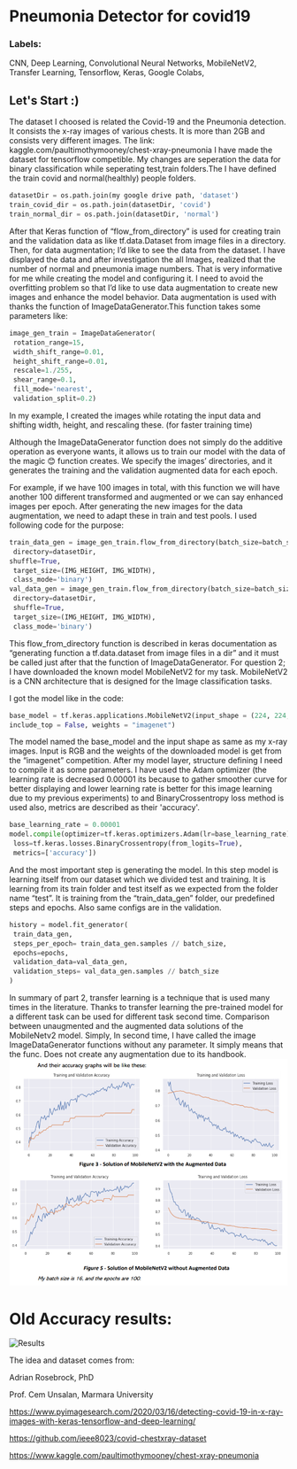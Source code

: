 # Pneumonia Detector for covid19
### Labels: 
CNN, Deep Learning, Convolutional Neural Networks, MobileNetV2, Transfer Learning, Tensorflow, Keras, Google Colabs,

## Let's Start :)
The dataset I choosed is related the Covid-19 and the Pneumonia detection. It consists
the x-ray images of various chests. It is more than 2GB and consists very different images.
The link: kaggle.com/paultimothymooney/chest-xray-pneumonia
I have made the dataset for tensorflow competible. My changes are seperation the data
for binary classification while seperating test,train folders.The I have defined the train
covid and normal(healthly) people folders.
```python
datasetDir = os.path.join(my google drive path, 'dataset')
train_covid_dir = os.path.join(datasetDir, 'covid')
train_normal_dir = os.path.join(datasetDir, 'normal')
 ```
After that Keras function of “flow_from_directory” is used for creating train and the
validation data as like tf.data.Dataset from image files in a directory.
Then, for data augmentation; I’d like to see the data from the dataset. I have displayed
the data and after investigation the all Images, realized that the number of normal and
pneumonia image numbers. That is very informative for me while creating the model and
configuring it. I need to avoid the overfitting problem so that I’d like to use data
augmentation to create new images and enhance the model behavior.
Data augmentation is used with thanks the function of ImageDataGenerator.This function
takes some parameters like:
```python
image_gen_train = ImageDataGenerator(
 rotation_range=15,
 width_shift_range=0.01,
 height_shift_range=0.01,
 rescale=1./255,
 shear_range=0.1,
 fill_mode='nearest',
 validation_split=0.2)
 ```
In my example, I created the images while rotating the input data and shifting width,
height, and rescaling these. (for faster training time)

Although the ImageDataGenerator function does not simply do the additive operation as
everyone wants, it allows us to train our model with the data of the magic 😊 function
creates. We specify the images’ directories, and it generates the training and the validation
augmented data for each epoch.

For example, if we have 100 images in total, with this function we will have another 100
different transformed and augmented or we can say enhanced images per epoch.
After generating the new images for the data augmentation, we need to adapt these in
train and test pools. I used following code for the purpose:
```python
train_data_gen = image_gen_train.flow_from_directory(batch_size=batch_size,
 directory=datasetDir,
shuffle=True,
 target_size=(IMG_HEIGHT, IMG_WIDTH),
 class_mode='binary')
val_data_gen = image_gen_train.flow_from_directory(batch_size=batch_size,
 directory=datasetDir,
 shuffle=True,
 target_size=(IMG_HEIGHT, IMG_WIDTH),
 class_mode='binary')
 ```
 This flow_from_directory function is described in keras documentation as “generating
function a tf.data.dataset from image files in a dir” and it must be called just after that
the function of ImageDataGenerator.
For question 2; I have downloaded the known model MobileNetV2 for my task.
MobileNetV2 is a CNN architecture that is designed for the Image classification tasks. 

I got the model like in the code:
```python
base_model = tf.keras.applications.MobileNetV2(input_shape = (224, 224, 3),
include_top = False, weights = "imagenet")
```
The model named the base_model and the input shape as same as my x-ray images. Input
is RGB and the weights of the downloaded model is get from the “imagenet” competition.
After my model layer, structure defining I need to compile it as some parameters. I have
used the Adam optimizer (the learning rate is decreased 0.00001 its because to gather
smoother curve for better displaying and lower learning rate is better for this image
learning due to my previous experiments) to and BinaryCrossentropy loss method is used also, 
metrics are described as their 'accuracy'.
```python
base_learning_rate = 0.00001
model.compile(optimizer=tf.keras.optimizers.Adam(lr=base_learning_rate),
 loss=tf.keras.losses.BinaryCrossentropy(from_logits=True),
 metrics=['accuracy'])
 ```
 And the most important step is generating the model. In this step model is learning itself
from our dataset which we divided test and training. It is learning from its train folder and
test itself as we expected from the folder name “test”. It is training from the
“train_data_gen” folder, our predefined steps and epochs. Also same configs are in the
validation.
```python
history = model.fit_generator(
 train_data_gen,
 steps_per_epoch= train_data_gen.samples // batch_size,
 epochs=epochs,
 validation_data=val_data_gen,
 validation_steps= val_data_gen.samples // batch_size
)
 ```
In summary of part 2, transfer learning is a technique that is used many times in the
literature. Thanks to transfer learning the pre-trained model for a different task can be
used for different task second time.
Comparison between unaugmented and the augmented data solutions of the
MobileNetv2 model.
Simply, In second time, I have called the image ImageDataGenerator functions without
any parameter. It simply means that the func. Does not create any augmentation due to
its handbook.
![Accuracies Compared](https://github.com/mcagriaksoy/COVID-19_Detector_X-RAY/blob/master/Acc1.PNG)

# Old Accuracy results:
![Results](https://github.com/mcagriaksoy/COVID-19_Detector_X-RAY/blob/master/Plot.PNG)

The idea and dataset comes from:

 Adrian Rosebrock, PhD 
 
 Prof. Cem Unsalan, Marmara University
 
 https://www.pyimagesearch.com/2020/03/16/detecting-covid-19-in-x-ray-images-with-keras-tensorflow-and-deep-learning/
 
 https://github.com/ieee8023/covid-chestxray-dataset
 
 https://www.kaggle.com/paultimothymooney/chest-xray-pneumonia

